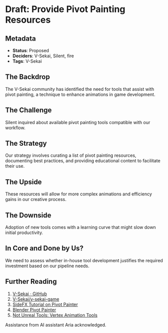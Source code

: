 # Draft: Provide Pivot Painting Resources

## Metadata

- **Status**: Proposed
- **Deciders**: V-Sekai, Silent, fire
- **Tags**: V-Sekai

## The Backdrop

The V-Sekai community has identified the need for tools that assist with pivot painting, a technique to enhance animations in game development.

## The Challenge

Silent inquired about available pivot painting tools compatible with our workflow.

## The Strategy

Our strategy involves curating a list of pivot painting resources, documenting best practices, and providing educational content to facilitate their use.

## The Upside

These resources will allow for more complex animations and efficiency gains in our creative process.

## The Downside

Adoption of new tools comes with a learning curve that might slow down initial productivity.

## In Core and Done by Us?

We need to assess whether in-house tool development justifies the required investment based on our pipeline needs.

## Further Reading

1. [V-Sekai · GitHub](https://github.com/v-sekai)
2. [V-Sekai/v-sekai-game](https://github.com/v-sekai/v-sekai-game)
3. [SideFX Tutorial on Pivot Painter](https://www.sidefx.com/tutorials/pivot-painter-version-1-and-2/)
4. [Blender Pivot Painter](https://github.com/Gvgeo/Pivot-Painter-for-Blender)
5. [Not Unreal Tools: Vertex Animation Tools](https://github.com/yanorax/unreal_tools)

Assistance from AI assistant Aria acknowledged.

